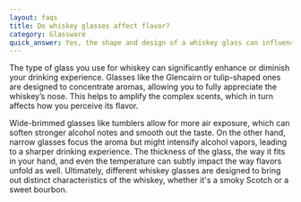 ```yaml
---
layout: faqs
title: Do whiskey glasses affect flavor?
category: Glassware
quick_answer: Yes, the shape and design of a whiskey glass can influence the flavor and aroma of your whiskey.
---
```


The type of glass you use for whiskey can significantly enhance or diminish your drinking experience. Glasses like the Glencairn or tulip-shaped ones are designed to concentrate aromas, allowing you to fully appreciate the whiskey’s nose. This helps to amplify the complex scents, which in turn affects how you perceive its flavor.

Wide-brimmed glasses like tumblers allow for more air exposure, which can soften stronger alcohol notes and smooth out the taste. On the other hand, narrow glasses focus the aroma but might intensify alcohol vapors, leading to a sharper drinking experience. The thickness of the glass, the way it fits in your hand, and even the temperature can subtly impact the way flavors unfold as well. Ultimately, different whiskey glasses are designed to bring out distinct characteristics of the whiskey, whether it's a smoky Scotch or a sweet bourbon.